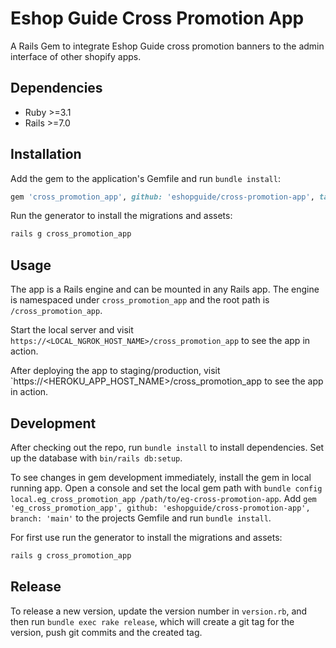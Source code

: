 # Eshop Guide Cross Promotion App

A Rails Gem to integrate Eshop Guide cross promotion banners to the admin interface of other shopify apps. 

## Dependencies
* Ruby >=3.1
* Rails >=7.0

## Installation

Add the gem to the application's Gemfile and run `bundle install`:
```ruby
gem 'cross_promotion_app', github: 'eshopguide/cross-promotion-app', tag: '<Version>'
```

Run the generator to install the migrations and assets:
```bash
rails g cross_promotion_app
```

## Usage
The app is a Rails engine and can be mounted in any Rails app. The engine is namespaced under `cross_promotion_app` and the root path is `/cross_promotion_app`.

Start the local server and visit `https://<LOCAL_NGROK_HOST_NAME>/cross_promotion_app` to see the app in action.

After deploying the app to staging/production, visit `https://<HEROKU_APP_HOST_NAME>/cross_promotion_app to see the app in action.

## Development

After checking out the repo, run `bundle install` to install dependencies. Set up the database with `bin/rails db:setup`.

To see changes in gem development immediately, install the gem in local running app.
Open a console and set the local gem path with `bundle config local.eg_cross_promotion_app /path/to/eg-cross-promotion-app`.
Add `gem 'eg_cross_promotion_app', github: 'eshopguide/cross-promotion-app', branch: 'main'` to the projects Gemfile and 
run `bundle install`.

For first use run the generator to install the migrations and assets:
```bash
rails g cross_promotion_app
```

## Release

To release a new version, update the version number in `version.rb`, and then run `bundle exec rake release`, 
which will create a git tag for the version, push git commits and the created tag.
